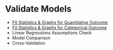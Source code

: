 # Validate Models
- [Fit Statistics & Graphs for Quantitative Outcome](https://github.com/danielrferreira/pySETTV/tree/main/05%20-%20Validate/Quantitative)
- [Fit Statistics & Graphs for Categorical Outcome](https://github.com/danielrferreira/pySETTV/tree/main/05%20-%20Validate/Classification)
- Linear Regressions Assumptions Check
- Model Comparison
- Cross-Validation
